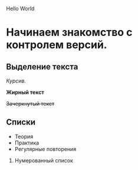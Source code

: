 Hello World

# Начинаем знакомство с контролем версий.

## Выделение текста


*Курсив.*

**Жирный текст**

~~Зачеркнутый текст~~

## Списки


* Теория
* Практика
* Регулярные повторения

1. Нумерованный список